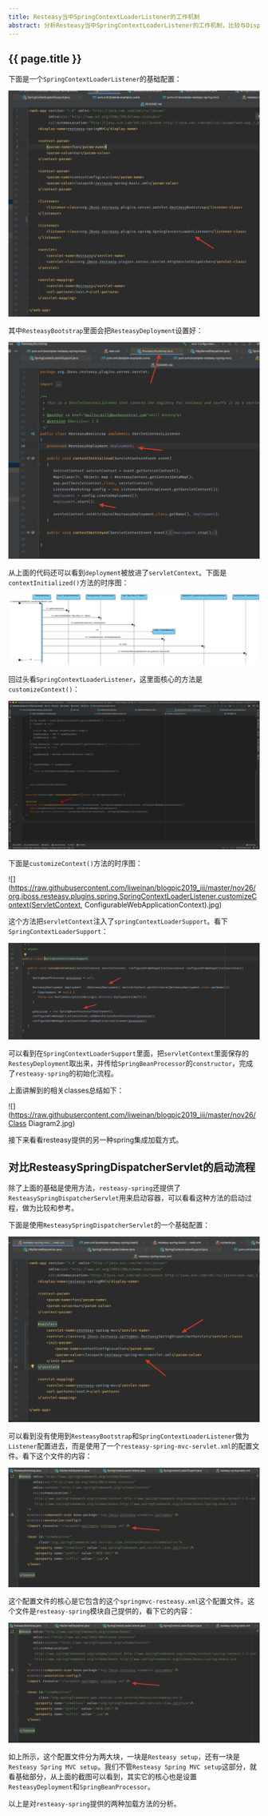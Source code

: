 ```yaml
---
title: Resteasy当中SpringContextLoaderListener的工作机制
abstract: 分析Resteasy当中SpringContextLoaderListener的工作机制，比较与DispatcherServlet的加载方式的区别。
---
```


## {{ page.title }}

下面是一个`SpringContextLoaderListener`的基础配置：

![](https://raw.githubusercontent.com/liweinan/blogpic2019_iii/master/nov26/C6766E9B-100F-4BE1-A73D-1787F3B63DFF.png)

其中`ResteasyBootstrap`里面会把`ResteasyDeployment`设置好：

![](https://raw.githubusercontent.com/liweinan/blogpic2019_iii/master/nov26/3B564F08-E597-4213-BC51-F824DF3FD8C6.png)

从上面的代码还可以看到`deployment`被放进了`servletContext`。下面是`contextInitialized()`方法的时序图：

![](https://raw.githubusercontent.com/liweinan/blogpic2019_iii/master/nov26/org.jboss.resteasy.plugins.server.servlet.ResteasyBootstrap.contextInitialized(ServletContextEvent).jpg)

回过头看`SpringContextLoaderListener`，这里面核心的方法是`customizeContext()`：

![](https://raw.githubusercontent.com/liweinan/blogpic2019_iii/master/nov26/274441C5-F0F6-4EE8-AF8E-28D3021B178B.png)

下面是`customizeContext()`方法的时序图：

![](https://raw.githubusercontent.com/liweinan/blogpic2019_iii/master/nov26/org.jboss.resteasy.plugins.spring.SpringContextLoaderListener.customizeContext(ServletContext, ConfigurableWebApplicationContext).jpg)

这个方法把`servletContext`注入了`springContextLoaderSupport`。看下`SpringContextLoaderSupport`：

![](https://raw.githubusercontent.com/liweinan/blogpic2019_iii/master/nov26/946C51ED-4929-4D5A-959B-2341ADC99ABE.png)

可以看到在`SpringContextLoaderSupport`里面，把`servletContext`里面保存的`RestesyDeployment`取出来，并传给`SpringBeanProcessor`的`constructor`，完成了`resteasy-spring`的初始化流程。

上面讲解到的相关classes总结如下：

![](https://raw.githubusercontent.com/liweinan/blogpic2019_iii/master/nov26/Class Diagram2.jpg)

接下来看看resteasy提供的另一种spring集成加载方式。

## 对比ResteasySpringDispatcherServlet的启动流程

除了上面的基础是使用方法，`resteasy-spring`还提供了`ResteasySpringDispatcherServlet`用来启动容器，可以看看这种方法的启动过程，做为比较和参考。

下面是使用`ResteasySpringDispatcherServlet`的一个基础配置：

![](https://raw.githubusercontent.com/liweinan/blogpic2019_iii/master/nov26/FB17A03D-E57E-44DC-BCE3-07FDD9F8F3B8.png)

可以看到没有使用到`ResteasyBootstrap`和`SpringContextLoaderListener`做为`Listener`配置进去，而是使用了一个`resteasy-spring-mvc-servlet.xml`的配置文件。看下这个文件的内容：

![](https://raw.githubusercontent.com/liweinan/blogpic2019_iii/master/nov26/11163D33-2BC2-4267-B10A-0AF98810AA63.png)

这个配置文件的核心是它包含的这个`springmvc-resteasy.xml`这个配置文件。这个文件是`resteasy-spring`模块自己提供的，看下它的内容：

![](https://raw.githubusercontent.com/liweinan/blogpic2019_iii/master/nov26/11163D33-2BC2-4267-B10A-0AF98810AA63.png)

如上所示，这个配置文件分为两大块，一块是`Resteasy setup`，还有一块是`Resteasy Spring MVC setup`。我们不管`Resteasy Spring MVC setup`这部分，就看基础部分，从上面的截图可以看到，其实它的核心也是设置`ResteasyDeployment`和`SpringBeanProcessor`。

以上是对`resteasy-spring`提供的两种加载方法的分析。

